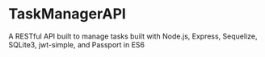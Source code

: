 # TaskManagerAPI
A RESTful API built to manage tasks built with Node.js, Express, Sequelize, SQLite3, jwt-simple, and Passport in ES6
